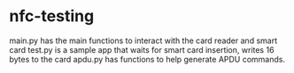 # nfc-testing

main.py has the main functions to interact with the card reader and smart card
test.py is a sample app that waits for smart card insertion, writes 16 bytes to the card
apdu.py has functions to help generate APDU commands.
